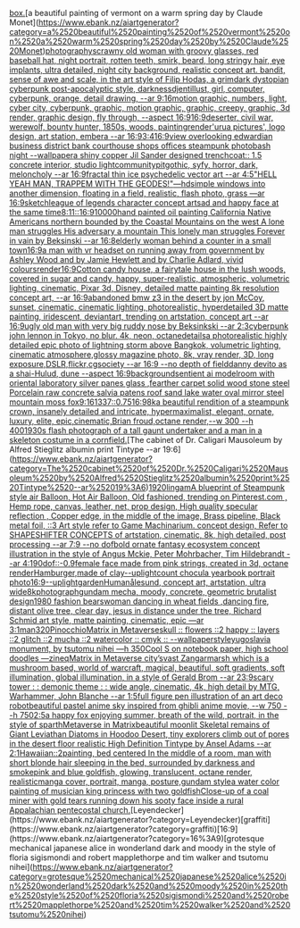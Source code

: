 [box.](https://www.ebank.nz/aiartgenerator?category=box.)[a beautiful painting of vermont on a warm spring day by Claude Monet](https://www.ebank.nz/aiartgenerator?category=a%2520beautiful%2520painting%2520of%2520vermont%2520on%2520a%2520warm%2520spring%2520day%2520by%2520Claude%2520Monet)[photography](https://www.ebank.nz/aiartgenerator?category=photography)[scrawny old woman with groovy glasses, red baseball hat, night portrait, rotten teeth, smirk, beard, long stringy hair, eye implants, ultra detailed, night city background, realistic concept art. bandit, sense of awe and scale, in the art style of Filip Hodas, a grimdark dystopian cyberpunk post-apocalyptic style, darkness](https://www.ebank.nz/aiartgenerator?category=scrawny%2520old%2520woman%2520with%2520groovy%2520glasses%2C%2520red%2520baseball%2520hat%2C%2520night%2520portrait%2C%2520rotten%2520teeth%2C%2520smirk%2C%2520beard%2C%2520long%2520stringy%2520hair%2C%2520eye%2520implants%2C%2520ultra%2520detailed%2C%2520night%2520city%2520background%2C%2520realistic%2520concept%2520art.%2520bandit%2C%2520sense%2520of%2520awe%2520and%2520scale%2C%2520in%2520the%2520art%2520style%2520of%2520Filip%2520Hodas%2C%2520a%2520grimdark%2520dystopian%2520cyberpunk%2520post-apocalyptic%2520style%2C%2520darkness)[djent](https://www.ebank.nz/aiartgenerator?category=djent)[illust, girl, computer, cyberpunk, orange, detail drawing, --ar 9:16](https://www.ebank.nz/aiartgenerator?category=illust%2C%2520girl%2C%2520computer%2C%2520cyberpunk%2C%2520orange%2C%2520detail%2520drawing%2C%2520--ar%25209%3A16)[motion graphic, numbers, light,   cyber city, cyberpunk, graphic,  motion graphic, graphic,  creepy, graphic, 3d render, graphic design, fly through, --aspect 16:9](https://www.ebank.nz/aiartgenerator?category=motion%2520graphic%2C%2520numbers%2C%2520light%2C%2520%2520%2520cyber%2520city%2C%2520cyberpunk%2C%2520graphic%2C%2520%2520motion%2520graphic%2C%2520graphic%2C%2520%2520creepy%2C%2520graphic%2C%25203d%2520render%2C%2520graphic%2520design%2C%2520fly%2520through%2C%2520--aspect%252016%3A9)[16:9](https://www.ebank.nz/aiartgenerator?category=16%3A9)[deserter, civil war, werewolf, bounty hunter, 1850s, woods, painting](https://www.ebank.nz/aiartgenerator?category=deserter%2C%2520civil%2520war%2C%2520werewolf%2C%2520bounty%2520hunter%2C%25201850s%2C%2520woods%2C%2520painting)[render](https://www.ebank.nz/aiartgenerator?category=render)['urua pictures', logo design, art station, embera --ar 16:9](https://www.ebank.nz/aiartgenerator?category=%27urua%2520pictures%27%2C%2520logo%2520design%2C%2520art%2520station%2C%2520embera%2520--ar%252016%3A9)[3:4](https://www.ebank.nz/aiartgenerator?category=3%3A4)[16:9](https://www.ebank.nz/aiartgenerator?category=16%3A9)[view overlooking edwardian business district bank courthouse shops offices steampunk photobash night --wallpaper](https://www.ebank.nz/aiartgenerator?category=view%2520overlooking%2520edwardian%2520business%2520district%2520bank%2520courthouse%2520shops%2520offices%2520steampunk%2520photobash%2520night%2520--wallpaper)[a shiny copper Jil Sander designed trenchcoat:: 1.5 concrete interior, studio light](https://www.ebank.nz/aiartgenerator?category=a%2520shiny%2520copper%2520Jil%2520Sander%2520designed%2520trenchcoat%3A%3A%25201.5%2520concrete%2520interior%2C%2520studio%2520light)[community](https://www.ebank.nz/aiartgenerator?category=community)[pit](https://www.ebank.nz/aiartgenerator?category=pit)[gothic, syfy, horror, dark, meloncholy --ar 16:9](https://www.ebank.nz/aiartgenerator?category=gothic%2C%2520syfy%2C%2520horror%2C%2520dark%2C%2520meloncholy%2520--ar%252016%3A9)[fractal thin ice psychedelic vector art --ar 4:5](https://www.ebank.nz/aiartgenerator?category=fractal%2520thin%2520ice%2520psychedelic%2520vector%2520art%2520--ar%25204%3A5)["HELL YEAH MAN, TRAPPEM WITH THE GEODES!"](https://www.ebank.nz/aiartgenerator?category=%22HELL%2520YEAH%2520MAN%2C%2520TRAPPEM%2520WITH%2520THE%2520GEODES%21%22)[—hd](https://www.ebank.nz/aiartgenerator?category=%E2%80%94hd)[simple windows into another dimension, floating in a field, realistic, flash photo, grass —ar 16:9](https://www.ebank.nz/aiartgenerator?category=simple%2520windows%2520into%2520another%2520dimension%2C%2520floating%2520in%2520a%2520field%2C%2520realistic%2C%2520flash%2520photo%2C%2520grass%2520%E2%80%94ar%252016%3A9)[sketch](https://www.ebank.nz/aiartgenerator?category=sketch)[league of legends character concept art](https://www.ebank.nz/aiartgenerator?category=league%2520of%2520legends%2520character%2520concept%2520art)[sad and happy face at the same time](https://www.ebank.nz/aiartgenerator?category=sad%2520and%2520happy%2520face%2520at%2520the%2520same%2520time)[8:11](https://www.ebank.nz/aiartgenerator?category=8%3A11)[::](https://www.ebank.nz/aiartgenerator?category=%3A%3A)[16:9](https://www.ebank.nz/aiartgenerator?category=16%3A9)[10000](https://www.ebank.nz/aiartgenerator?category=10000)[hand painted oil painting California Native Americans northern bounded by the Coastal Mountains on the west A lone man struggles His adversary a mountain This lonely man struggles Forever in vain by Beksinski --ar 16:8](https://www.ebank.nz/aiartgenerator?category=hand%2520painted%2520oil%2520painting%2520California%2520Native%2520Americans%2520northern%2520bounded%2520by%2520the%2520Coastal%2520Mountains%2520on%2520the%2520west%2520A%2520lone%2520man%2520struggles%2520His%2520adversary%2520a%2520mountain%2520This%2520lonely%2520man%2520struggles%2520Forever%2520in%2520vain%2520by%2520Beksinski%2520--ar%252016%3A8)[elderly woman behind a counter in a small town](https://www.ebank.nz/aiartgenerator?category=elderly%2520woman%2520behind%2520a%2520counter%2520in%2520a%2520small%2520town)[16:9](https://www.ebank.nz/aiartgenerator?category=16%3A9)[a man with vr headset on running away from government by Ashley Wood and by Jamie Hewlett and by Charlie Adlard, vivid colours](https://www.ebank.nz/aiartgenerator?category=a%2520man%2520with%2520vr%2520headset%2520on%2520running%2520away%2520from%2520government%2520by%2520Ashley%2520Wood%2520and%2520by%2520Jamie%2520Hewlett%2520and%2520by%2520Charlie%2520Adlard%2C%2520vivid%2520colours)[render](https://www.ebank.nz/aiartgenerator?category=render)[16:9](https://www.ebank.nz/aiartgenerator?category=16%3A9)[Cotton candy house, a fairytale house in the lush woods, covered in sugar and candy, happy, super-realistic, atmospheric, volumetric lighting, cinematic, Pixar 3d, Disney, detailed matte painting 8k resolution concept art, --ar 16:9](https://www.ebank.nz/aiartgenerator?category=Cotton%2520candy%2520house%2C%2520a%2520fairytale%2520house%2520in%2520the%2520lush%2520woods%2C%2520covered%2520in%2520sugar%2520and%2520candy%2C%2520happy%2C%2520super-realistic%2C%2520atmospheric%2C%2520volumetric%2520lighting%2C%2520cinematic%2C%2520Pixar%25203d%2C%2520Disney%2C%2520detailed%2520matte%2520painting%25208k%2520resolution%2520concept%2520art%2C%2520--ar%252016%3A9)[abandoned bmw z3 in the desert by jon McCoy, sunset, cinematic, cinematic lighting, photorealistic, hyperdetailed 3D matte painting, iridescent, deviantart, trending on artstation, concept art --ar 16:9](https://www.ebank.nz/aiartgenerator?category=abandoned%2520bmw%2520z3%2520in%2520the%2520desert%2520by%2520jon%2520McCoy%2C%2520sunset%2C%2520cinematic%2C%2520cinematic%2520lighting%2C%2520photorealistic%2C%2520hyperdetailed%25203D%2520matte%2520painting%2C%2520iridescent%2C%2520deviantart%2C%2520trending%2520on%2520artstation%2C%2520concept%2520art%2520--ar%252016%3A9)[ugly old man with very big ruddy nose by Beksinkski --ar 2:3](https://www.ebank.nz/aiartgenerator?category=ugly%2520old%2520man%2520with%2520very%2520big%2520ruddy%2520nose%2520by%2520Beksinkski%2520--ar%25202%3A3)[cyberpunk john lennon in Tokyo, no blur. 4k, neon, octane](https://www.ebank.nz/aiartgenerator?category=cyberpunk%2520john%2520lennon%2520in%2520Tokyo%2C%2520no%2520blur.%25204k%2C%2520neon%2C%2520octane)[details](https://www.ebank.nz/aiartgenerator?category=details)[a photorealistic highly detailed epic photo of lightning storm above Bangkok, volumetric lighting, cinematic atmosphere,glossy magazine photo, 8k, vray render, 3D, long exposure,DSLR,flickr,cgsociety --ar 16:9 --no depth of field](https://www.ebank.nz/aiartgenerator?category=a%2520photorealistic%2520highly%2520detailed%2520epic%2520photo%2520of%2520lightning%2520storm%2520above%2520Bangkok%2C%2520volumetric%2520lighting%2C%2520cinematic%2520atmosphere%2Cglossy%2520magazine%2520photo%2C%25208k%2C%2520vray%2520render%2C%25203D%2C%2520long%2520exposure%2CDSLR%2Cflickr%2Ccgsociety%2520--ar%252016%3A9%2520--no%2520depth%2520of%2520field)[danny devito as a shai-Hulud, dune --aspect 16:9](https://www.ebank.nz/aiartgenerator?category=danny%2520devito%2520as%2520a%2520shai-Hulud%2C%2520dune%2520--aspect%252016%3A9)[background](https://www.ebank.nz/aiartgenerator?category=background)[sentient ai model](https://www.ebank.nz/aiartgenerator?category=sentient%2520ai%2520model)[room with oriental laboratory silver panes glass ,fearther carpet solid wood stone steel Porcelain raw concrete salvia patens roof sand lake water oval mirror steel mountain moss fox](https://www.ebank.nz/aiartgenerator?category=room%2520with%2520oriental%2520laboratory%2520silver%2520panes%2520glass%2520%2Cfearther%2520carpet%2520solid%2520wood%2520stone%2520steel%2520Porcelain%2520raw%2520concrete%2520salvia%2520patens%2520roof%2520sand%2520lake%2520water%2520oval%2520mirror%2520steel%2520mountain%2520moss%2520fox)[9:16](https://www.ebank.nz/aiartgenerator?category=9%3A16)[1337](https://www.ebank.nz/aiartgenerator?category=1337)[::0.75](https://www.ebank.nz/aiartgenerator?category=%3A%3A0.75)[16:9](https://www.ebank.nz/aiartgenerator?category=16%3A9)[8k](https://www.ebank.nz/aiartgenerator?category=8k)[a beautiful rendition of a steampunk crown, insanely detailed and intricate, hypermaximalist, elegant, ornate, luxury, elite, epic,cinematic,Brian froud,octane render,--w 300 --h 400](https://www.ebank.nz/aiartgenerator?category=a%2520beautiful%2520rendition%2520of%2520a%2520steampunk%2520crown%2C%2520insanely%2520detailed%2520and%2520intricate%2C%2520hypermaximalist%2C%2520elegant%2C%2520ornate%2C%2520luxury%2C%2520elite%2C%2520epic%2Ccinematic%2CBrian%2520froud%2Coctane%2520render%2C--w%2520300%2520--h%2520400)[1930s flash photograph of a tall gaunt undertaker and a man in a skeleton costume in a cornfield.](https://www.ebank.nz/aiartgenerator?category=1930s%2520flash%2520photograph%2520of%2520a%2520tall%2520gaunt%2520undertaker%2520and%2520a%2520man%2520in%2520a%2520skeleton%2520costume%2520in%2520a%2520cornfield.)[The cabinet of Dr. Caligari Mausoleum by Alfred Stieglitz albumin print Tintype --ar 19:6](https://www.ebank.nz/aiartgenerator?category=The%2520cabinet%2520of%2520Dr.%2520Caligari%2520Mausoleum%2520by%2520Alfred%2520Stieglitz%2520albumin%2520print%2520Tintype%2520--ar%252019%3A6)[1920](https://www.ebank.nz/aiartgenerator?category=1920)[lingam](https://www.ebank.nz/aiartgenerator?category=lingam)[A blueprint of Steampunk style air Balloon,  Hot Air Balloon, Old fashioned, trending on Pinterest.com  , Hemp rope, canvas, leather, net, prop design, High quality specular reflection , Copper  edge, in the middle of the image, Brass pipeline,  Black metal foil,  ::3  Art style refer to Game Machinarium.  concept design, Refer to SHAPESHIFTER CONCEPTS  of artstation, cinematic,  8k, high detailed,  post processing    --ar 7:9   --no dof](https://www.ebank.nz/aiartgenerator?category=A%2520blueprint%2520of%2520Steampunk%2520style%2520air%2520Balloon%2C%2520%2520Hot%2520Air%2520Balloon%2C%2520Old%2520fashioned%2C%2520trending%2520on%2520Pinterest.com%2520%2520%2C%2520Hemp%2520rope%2C%2520canvas%2C%2520leather%2C%2520net%2C%2520prop%2520design%2C%2520High%2520quality%2520specular%2520reflection%2520%2C%2520Copper%2520%2520edge%2C%2520in%2520the%2520middle%2520of%2520the%2520image%2C%2520Brass%2520pipeline%2C%2520%2520Black%2520metal%2520foil%2C%2520%2520%3A%3A3%2520%2520Art%2520style%2520refer%2520to%2520Game%2520Machinarium.%2520%2520concept%2520design%2C%2520Refer%2520to%2520SHAPESHIFTER%2520CONCEPTS%2520%2520of%2520artstation%2C%2520cinematic%2C%2520%25208k%2C%2520high%2520detailed%2C%2520%2520post%2520processing%2520%2520%2520%2520--ar%25207%3A9%2520%2520%2520--no%2520dof)[bold ornate fantasy ecosystem concept illustration in the style of Angus Mckie, Peter Mohrbacher, Tim Hildebrandt --ar 4:1](https://www.ebank.nz/aiartgenerator?category=bold%2520ornate%2520fantasy%2520ecosystem%2520concept%2520illustration%2520in%2520the%2520style%2520of%2520Angus%2520Mckie%2C%2520Peter%2520Mohrbacher%2C%2520Tim%2520Hildebrandt%2520--ar%25204%3A1)[90](https://www.ebank.nz/aiartgenerator?category=90)[dof::-0.9](https://www.ebank.nz/aiartgenerator?category=dof%3A%3A-0.9)[female face made from pink strings, created in 3d, octane render](https://www.ebank.nz/aiartgenerator?category=female%2520face%2520made%2520from%2520pink%2520strings%2C%2520created%2520in%25203d%2C%2520octane%2520render)[Hamburger,made of clay](https://www.ebank.nz/aiartgenerator?category=Hamburger%2Cmade%2520of%2520clay)[--uplight](https://www.ebank.nz/aiartgenerator?category=--uplight)[count chocula yearbook portrait photo](https://www.ebank.nz/aiartgenerator?category=count%2520chocula%2520yearbook%2520portrait%2520photo)[16:9](https://www.ebank.nz/aiartgenerator?category=16%3A9)[--uplight](https://www.ebank.nz/aiartgenerator?category=--uplight)[garden](https://www.ebank.nz/aiartgenerator?category=garden)[Human](https://www.ebank.nz/aiartgenerator?category=Human)[ålesund, concept art, artstation, ultra wide](https://www.ebank.nz/aiartgenerator?category=%C3%A5lesund%2C%2520concept%2520art%2C%2520artstation%2C%2520ultra%2520wide)[8k](https://www.ebank.nz/aiartgenerator?category=8k)[photograph](https://www.ebank.nz/aiartgenerator?category=photograph)[gundam mecha, moody, concrete, geometric brutalist design](https://www.ebank.nz/aiartgenerator?category=gundam%2520mecha%2C%2520moody%2C%2520concrete%2C%2520geometric%2520brutalist%2520design)[1980 fashion bears](https://www.ebank.nz/aiartgenerator?category=1980%2520fashion%2520bears)[woman dancing in wheat fields ,dancing fire, distant olive tree, clear day, jesus in distance under the tree, Richard Schmid art style, matte painting, cinematic, epic —ar 3:1](https://www.ebank.nz/aiartgenerator?category=woman%2520dancing%2520in%2520wheat%2520fields%2520%2Cdancing%2520fire%2C%2520distant%2520olive%2520tree%2C%2520clear%2520day%2C%2520jesus%2520in%2520distance%2520under%2520the%2520tree%2C%2520Richard%2520Schmid%2520art%2520style%2C%2520matte%2520painting%2C%2520cinematic%2C%2520epic%2520%E2%80%94ar%25203%3A1)[man](https://www.ebank.nz/aiartgenerator?category=man)[320](https://www.ebank.nz/aiartgenerator?category=320)[Pinocchio](https://www.ebank.nz/aiartgenerator?category=Pinocchio)[Matrix in Metaverse](https://www.ebank.nz/aiartgenerator?category=Matrix%2520in%2520Metaverse)[skull :: flowers ::2 happy :: layers ::2 glitch ::2 mucha ::2 watercolor :: cmyk :: --wallpaper](https://www.ebank.nz/aiartgenerator?category=skull%2520%3A%3A%2520flowers%2520%3A%3A2%2520happy%2520%3A%3A%2520layers%2520%3A%3A2%2520glitch%2520%3A%3A2%2520mucha%2520%3A%3A2%2520watercolor%2520%3A%3A%2520cmyk%2520%3A%3A%2520--wallpaper)[style](https://www.ebank.nz/aiartgenerator?category=style)[yugoslavia monument, by tsutomu nihei —h 350](https://www.ebank.nz/aiartgenerator?category=yugoslavia%2520monument%2C%2520by%2520tsutomu%2520nihei%2520%E2%80%94h%2520350)[Cool S on notebook paper, high school doodles —zineq](https://www.ebank.nz/aiartgenerator?category=Cool%2520S%2520on%2520notebook%2520paper%2C%2520high%2520school%2520doodles%2520%E2%80%94zineq)[Matrix in Metaverse city’s](https://www.ebank.nz/aiartgenerator?category=Matrix%2520in%2520Metaverse%2520city%E2%80%99s)[vast Zangarmarsh which is a mushroom based, world of warcraft, magical, beautiful, soft gradients, soft illumination, global illumination, in a style of Gerald Brom --ar 23:9](https://www.ebank.nz/aiartgenerator?category=vast%2520Zangarmarsh%2520which%2520is%2520a%2520mushroom%2520based%2C%2520world%2520of%2520warcraft%2C%2520magical%2C%2520beautiful%2C%2520soft%2520gradients%2C%2520soft%2520illumination%2C%2520global%2520illumination%2C%2520in%2520a%2520style%2520of%2520Gerald%2520Brom%2520--ar%252023%3A9)[scary tower : : demonic theme : : wide angle, cinematic, 4k, high detail by MTG, Warhammer, John Blanche --ar 1:5](https://www.ebank.nz/aiartgenerator?category=scary%2520tower%2520%3A%2520%3A%2520demonic%2520theme%2520%3A%2520%3A%2520wide%2520angle%2C%2520cinematic%2C%25204k%2C%2520high%2520detail%2520by%2520MTG%2C%2520Warhammer%2C%2520John%2520Blanche%2520--ar%25201%3A5)[full figure pen illustration of an art deco robot](https://www.ebank.nz/aiartgenerator?category=full%2520figure%2520pen%2520illustration%2520of%2520an%2520art%2520deco%2520robot)[beautiful pastel anime sky inspired from ghibli anime movie, --w 750 --h 750](https://www.ebank.nz/aiartgenerator?category=beautiful%2520pastel%2520anime%2520sky%2520inspired%2520from%2520ghibli%2520anime%2520movie%2C%2520--w%2520750%2520--h%2520750)[2:5](https://www.ebank.nz/aiartgenerator?category=2%3A5)[a happy fox enjoying summer, breath of the wild, portrait, in the style of sparth](https://www.ebank.nz/aiartgenerator?category=a%2520happy%2520fox%2520enjoying%2520summer%2C%2520breath%2520of%2520the%2520wild%2C%2520portrait%2C%2520in%2520the%2520style%2520of%2520sparth)[Metaverse in Matrix](https://www.ebank.nz/aiartgenerator?category=Metaverse%2520in%2520Matrix)[beautiful moonlit Skeletal remains of Giant Leviathan Diatoms in Hoodoo Desert, tiny explorers climb out of pores in the desert floor realistic High Definition Tintype by Ansel Adams --ar 2:1](https://www.ebank.nz/aiartgenerator?category=beautiful%2520moonlit%2520Skeletal%2520remains%2520of%2520Giant%2520Leviathan%2520Diatoms%2520in%2520Hoodoo%2520Desert%2C%2520tiny%2520explorers%2520climb%2520out%2520of%2520pores%2520in%2520the%2520desert%2520floor%2520realistic%2520High%2520Definition%2520Tintype%2520by%2520Ansel%2520Adams%2520--ar%25202%3A1)[Hawaiian::2](https://www.ebank.nz/aiartgenerator?category=Hawaiian%3A%3A2)[painting, bed centered In the middle of a room, man with short blonde hair  sleeping in the bed, surrounded by darkness and smoke](https://www.ebank.nz/aiartgenerator?category=painting%2C%2520bed%2520centered%2520In%2520the%2520middle%2520of%2520a%2520room%2C%2520man%2520with%2520short%2520blonde%2520hair%2520%2520sleeping%2520in%2520the%2520bed%2C%2520surrounded%2520by%2520darkness%2520and%2520smoke)[pink and blue goldfish, glowing, translucent, octane render, realistic](https://www.ebank.nz/aiartgenerator?category=pink%2520and%2520blue%2520goldfish%2C%2520glowing%2C%2520translucent%2C%2520octane%2520render%2C%2520realistic)[manga cover, portrait, manga, posture,gundam style](https://www.ebank.nz/aiartgenerator?category=manga%2520cover%2C%2520portrait%2C%2520manga%2C%2520posture%2Cgundam%2520style)[a water color painting of musician king princess with two goldfish](https://www.ebank.nz/aiartgenerator?category=a%2520water%2520color%2520painting%2520of%2520musician%2520king%2520princess%2520with%2520two%2520goldfish)[Close-up of a coal miner with gold tears running down his sooty face inside a rural Appalachian pentecostal church.](https://www.ebank.nz/aiartgenerator?category=Close-up%2520of%2520a%2520coal%2520miner%2520with%2520gold%2520tears%2520running%2520down%2520his%2520sooty%2520face%2520inside%2520a%2520rural%2520Appalachian%2520pentecostal%2520church.)[Leyendecker](https://www.ebank.nz/aiartgenerator?category=Leyendecker)[graffiti](https://www.ebank.nz/aiartgenerator?category=graffiti)[16:9](https://www.ebank.nz/aiartgenerator?category=16%3A9)[grotesque mechanical japanese alice in wonderland dark and moody in the style of floria sigismondi and robert mapplethorpe and tim walker and tsutomu nihei](https://www.ebank.nz/aiartgenerator?category=grotesque%2520mechanical%2520japanese%2520alice%2520in%2520wonderland%2520dark%2520and%2520moody%2520in%2520the%2520style%2520of%2520floria%2520sigismondi%2520and%2520robert%2520mapplethorpe%2520and%2520tim%2520walker%2520and%2520tsutomu%2520nihei)